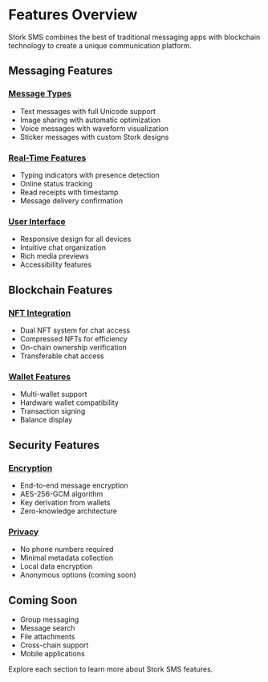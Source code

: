 # Features Overview

Stork SMS combines the best of traditional messaging apps with blockchain technology to create a unique communication platform.

## Messaging Features

### [Message Types](messaging-types.md)
- Text messages with full Unicode support
- Image sharing with automatic optimization
- Voice messages with waveform visualization
- Sticker messages with custom Stork designs

### [Real-Time Features](real-time-features.md)
- Typing indicators with presence detection
- Online status tracking
- Read receipts with timestamp
- Message delivery confirmation

### [User Interface](user-interface.md)
- Responsive design for all devices
- Intuitive chat organization
- Rich media previews
- Accessibility features

## Blockchain Features

### [NFT Integration](../nft-system/how-it-works.md)
- Dual NFT system for chat access
- Compressed NFTs for efficiency
- On-chain ownership verification
- Transferable chat access

### [Wallet Features](../security/wallet-authentication.md)
- Multi-wallet support
- Hardware wallet compatibility
- Transaction signing
- Balance display

## Security Features

### [Encryption](../security/encryption.md)
- End-to-end message encryption
- AES-256-GCM algorithm
- Key derivation from wallets
- Zero-knowledge architecture

### [Privacy](../security/privacy.md)
- No phone numbers required
- Minimal metadata collection
- Local data encryption
- Anonymous options (coming soon)

## Coming Soon

- Group messaging
- Message search
- File attachments
- Cross-chain support
- Mobile applications

Explore each section to learn more about Stork SMS features.